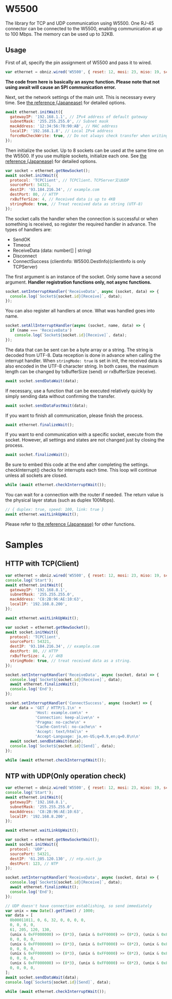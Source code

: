 # W5500

The library for TCP and UDP communication using W5500.
One RJ-45 connector can be connected to the W5500, enabling communication at up to 100 Mbps. The memory can be used up to 32KB.

## Usage

First of all, specify the pin assignment of W5500 and pass it to wired.

```javascript
var ethernet = obniz.wired('W5500', { reset: 12, mosi: 23, miso: 19, sclk: 18, cs: 33 });
```

**The code from here is basically an async function. Please note that not using await will cause an SPI communication error.**

Next, set the network settings of the main unit. This is necessary every time. See [the reference (Japanease)](https://obniz.github.io/obniz/obnizjs/interfaces/parts.w5500.w5500.commonoptions.html) for detailed options.
```javascript
await ethernet.initWait({
  gatewayIP: '192.168.1.1', // IPv4 address of default gateway
  subnetMask: '255.255.255.0', // Subnet mask
  macAddress: '12:34:56:78:90:AB', // MAC address
  localIP: '192.168.1.8', // Local IPv4 address
  forceNoCheckWrite: true, // Do not always check transfer when writing
});
```

Then initialize the socket. Up to 8 sockets can be used at the same time on the W5500. If you use multiple sockets, initialize each one. See [the reference (Japanease)](https://obniz.github.io/obniz/obnizjs/interfaces/parts.w5500.w5500.socket.options.html) for detailed options.

```javascript
var socket = ethernet.getNewSocket();
await socket.initWait({
  protocol: 'TCPClient', // TCPClient、TCPServer又はUDP
  sourcePort: 54321,
  destIP: '93.184.216.34', // example.com
  destPort: 80, // HTTP
  rxBufferSize: 4, // Received data is up to 4KB
  stringMode: true, // Treat received data as string (UTF-8)
});
```

The socket calls the handler when the connection is successful or when something is received, so register the required handler in advance. The types of handlers are:

- SendOK
- Timeout
- ReceiveData (data: number[] | string)
- Disconnect
- ConnectSuccess (clientInfo: W5500.DestInfo)(clientInfo is only TCPServer)

The first argument is an instance of the socket. Only some have a second argument. **Handler registration functions only, not async functions.**

```javascript
socket.setInterruptHandler('ReceiveData', async (socket, data) => {
  console.log(`Socket${socket.id}[Receive]`, data);
});
```

You can also register all handlers at once. What was handled goes into name.

```javascript
socket.setAllInterruptHandler(async (socket, name, data) => {
  if (name === 'ReceiveData')
    console.log(`Socket${socket.id}[Receive]`, data);
});
```

The data that can be sent can be a byte array or a string. The string is decoded from UTF-8. Data reception is done in advance when calling the interrupt handler. When ```stringMode: true``` is set in init, the received data is also encoded in the UTF-8 character string. In both cases, the maximum length can be changed by txBufferSize (send) or rxBufferSize (receive).

```javascript
await socket.sendDataWait(data);
```

If necessary, use a function that can be executed relatively quickly by simply sending data without confirming the transfer.

```javascript
await socket.sendDataFastWait(data);
```

If you want to finish all communication, please finish the process.

```javascript
await ethernet.finalizeWait();
```

If you want to end communication with a specific socket, execute from the socket. However, all settings and states are not changed just by closing the process.

```javascript
await socket.finalizeWait();
```

Be sure to embed this code at the end after completing the settings. checkInterrupt() checks for interrupts each time. This loop will continue unless all sockets are closed.

```javascript
while (await ethernet.checkInterruptWait());
```

You can wait for a connection with the router if needed. The return value is the physical layer status (such as duplex 100Mbps).

```javascript
// { duplex: true, speed: 100, link: true }
await ethernet.waitLinkUpWait();
```

Please refer to [the reference (Japanease)](https://obniz.github.io/obniz/obnizjs/classes/parts.w5500.w5500.html) for other functions.

# Samples

## HTTP with TCP(Client)

```javascript
var ethernet = obniz.wired('W5500', { reset: 12, mosi: 23, miso: 19, sclk: 18, cs: 33 });
console.log('Start');
await ethernet.initWait({
  gatewayIP: '192.168.8.1',
  subnetMask: '255.255.255.0',
  macAddress: 'C8:2B:96:AE:10:63',
  localIP: '192.168.8.200',
});

await ethernet.waitLinkUpWait();

var socket = ethernet.getNewSocket();
await socket.initWait({
  protocol: 'TCPClient',
  sourcePort: 54321,
  destIP: '93.184.216.34', // example.com
  destPort: 80, // HTTP
  rxBufferSize: 4, // 4KB
  stringMode: true, // treat received data as a string.
});

socket.setInterruptHandler('ReceiveData', async (socket, data) => {
  console.log(`Socket${socket.id}[Receive]`, data);
  await ethernet.finalizeWait();
  console.log('End');
});

socket.setInterruptHandler('ConnectSuccess', async (socket) => {
  var data = 'GET / HTTP/1.1\n' +
             'Host: example.com\n' +
             'Connection: keep-alive\n' +
             'Pragma: no-cache\n' +
             'Cache-Control: no-cache\n' +
             'Accept: text/html\n' +
             'Accept-Language: ja,en-US;q=0.9,en;q=0.8\n\n'
  await socket.sendDataWait(data);
  console.log(`Socket${socket.id}[Send]`, data);
});

while (await ethernet.checkInterruptWait());
```

## NTP with UDP(Only operation check)

```javascript
var ethernet = obniz.wired('W5500', { reset: 12, mosi: 23, miso: 19, sclk: 18, cs: 33 });
console.log('Start');
await ethernet.initWait({
  gatewayIP: '192.168.8.1',
  subnetMask: '255.255.255.0',
  macAddress: 'C8:2B:96:AE:10:63',
  localIP: '192.168.8.200',
});

await ethernet.waitLinkUpWait();

var socket = ethernet.getNewSocketWait();
await socket.initWait({
  protocol: 'UDP',
  sourcePort: 54321,
  destIP: '61.205.120.130', // ntp.nict.jp
  destPort: 123, // NTP
});

socket.setInterruptHandler('ReceiveData', async (socket, data) => {
  console.log(`Socket${socket.id}[Receive]`, data);
  await ethernet.finalizeWait();
  console.log('End');
});

// UDP doesn't have connection establishing, so send immediately
var unix = new Date().getTime() / 1000;
var data = [
  0b00011011, 0, 6, 32, 0, 0, 0, 0,
  0, 0, 0, 0,
  61, 205, 120, 130,
  (unix & 0xFF000000) >> (8*3), (unix & 0xFF0000) >> (8*2), (unix & 0xFF00) >> (8*1), unix & 0xFF,
  0, 0, 0, 0,
  (unix & 0xFF000000) >> (8*3), (unix & 0xFF0000) >> (8*2), (unix & 0xFF00) >> (8*1), unix & 0xFF,
  0, 0, 0, 0,
  (unix & 0xFF000000) >> (8*3), (unix & 0xFF0000) >> (8*2), (unix & 0xFF00) >> (8*1), unix & 0xFF,
  0, 0, 0, 0,
  (unix & 0xFF000000) >> (8*3), (unix & 0xFF0000) >> (8*2), (unix & 0xFF00) >> (8*1), unix & 0xFF,
  0, 0, 0, 0,
];
await socket.sendDataWait(data);
console.log(`Socket${socket.id}[Send]`, data);

while (await ethernet.checkInterruptWait());
```
